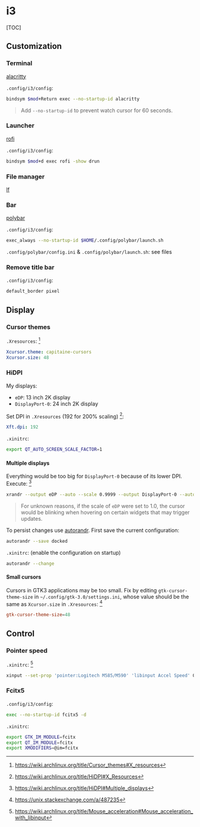 # i3

[TOC]

## Customization

### Terminal

[alacritty](https://github.com/alacritty/alacritty)

`.config/i3/config`:

```sh
bindsym $mod+Return exec --no-startup-id alacritty
```

> Add `--no-startup-id` to prevent watch cursor for 60 seconds.

### Launcher

[rofi](https://github.com/davatorium/rofi)

`.config/i3/config`:

```sh
bindsym $mod+d exec rofi -show drun
```

### File manager

[lf](https://github.com/gokcehan/lf)

### Bar

[polybar](https://github.com/polybar/polybar)

`.config/i3/config`:

```sh
exec_always --no-startup-id $HOME/.config/polybar/launch.sh
```

`.config/polybar/config.ini` & `.config/polybar/launch.sh`: see files

### Remove title bar

`.config/i3/config`:

```sh
default_border pixel
```

## Display

### Cursor themes

`.Xresources`: [^wiki_cursor_conf]

```yml
Xcursor.theme: capitaine-cursors
Xcursor.size: 48
```

[^wiki_cursor_conf]: https://wiki.archlinux.org/title/Cursor_themes#X_resources

### HiDPI

My displays:
- `eDP`: 13 inch 2K display
- `DisplayPort-0`: 24 inch 2K display

Set DPI in `.Xresources` (192 for 200% scaling) [^wiki_dpi]:

```yml
Xft.dpi: 192
```

`.xinitrc`:

```sh
export QT_AUTO_SCREEN_SCALE_FACTOR=1
```

[^wiki_dpi]: https://wiki.archlinux.org/title/HiDPI#X_Resources

#### Multiple displays

Everything would be too big for `DisplayPort-0` because of its lower DPI. Execute: [^wiki_multi_fix]

```sh
xrandr --output eDP --auto --scale 0.9999 --output DisplayPort-0 --auto --primary --scale 1.75 --right-of eDP
```

> For unknown reasons, if the scale of `eDP` were set to 1.0, the cursor would be blinking when hovering on certain widgets that may trigger updates.

To persist changes use [autorandr](https://github.com/phillipberndt/autorandr). First save the current configuration:

```sh
autorandr --save docked
```

`.xinitrc`: (enable the configuration on startup)

```sh
autorandr --change
```

[^wiki_multi_fix]: https://wiki.archlinux.org/title/HiDPI#Multiple_displays

#### Small cursors

Cursors in GTK3 applications may be too small. Fix by editing `gtk-cursor-theme-size` in `~/.config/gtk-3.0/settings.ini`, whose value should be the same as `Xcursor.size` in `.Xresources`: [^cursor_fix]

```toml
gtk-cursor-theme-size=48
```

[^cursor_fix]: https://unix.stackexchange.com/a/487235

## Control

### Pointer speed

`.xinitrc`: [^wiki_mouse]

```sh
xinput --set-prop 'pointer:Logitech M585/M590' 'libinput Accel Speed' 0.8
```

[^wiki_mouse]: https://wiki.archlinux.org/title/Mouse_acceleration#Mouse_acceleration_with_libinput

### Fcitx5

`.config/i3/config`:

```sh
exec --no-startup-id fcitx5 -d
```

`.xinitrc`:

```sh
export GTK_IM_MODULE=fcitx
export QT_IM_MODULE=fcitx
export XMODIFIERS=@im=fcitx
```

